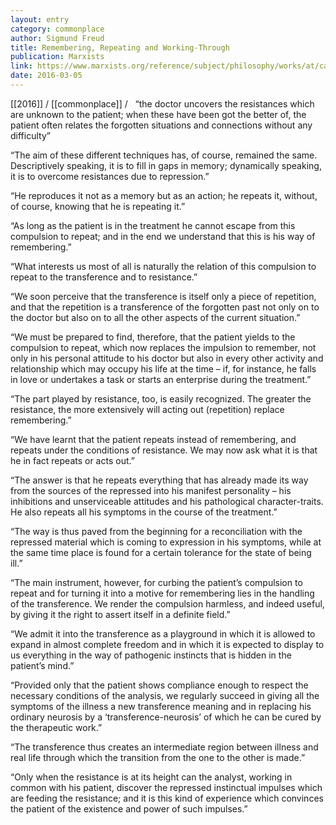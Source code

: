 ```yaml
---
layout: entry
category: commonplace
author: Sigmund Freud
title: Remembering, Repeating and Working-Through
publication: Marxists
link: https://www.marxists.org/reference/subject/philosophy/works/at/catharsis.htm
date: 2016-03-05
---
```


[[2016]] / [[commonplace]] / 
 
“the doctor uncovers the resistances which are unknown to the patient; when these have been got the better of, the patient often relates the forgotten situations and connections without any difficulty”

“The aim of these different techniques has, of course, remained the same. Descriptively speaking, it is to fill in gaps in memory; dynamically speaking, it is to overcome resistances due to repression.”

“He reproduces it not as a memory but as an action; he repeats it, without, of course, knowing that he is repeating it.”

“As long as the patient is in the treatment he cannot escape from this compulsion to repeat; and in the end we understand that this is his way of remembering.”

“What interests us most of all is naturally the relation of this compulsion to repeat to the transference and to resistance.”

“We soon perceive that the transference is itself only a piece of repetition, and that the repetition is a transference of the forgotten past not only on to the doctor but also on to all the other aspects of the current situation.”

“We must be prepared to find, therefore, that the patient yields to the compulsion to repeat, which now replaces the impulsion to remember, not only in his personal attitude to his doctor but also in every other activity and relationship which may occupy his life at the time – if, for instance, he falls in love or undertakes a task or starts an enterprise during the treatment.”

“The part played by resistance, too, is easily recognized. The greater the resistance, the more extensively will acting out (repetition) replace remembering.”

“We have learnt that the patient repeats instead of remembering, and repeats under the conditions of resistance. We may now ask what it is that he in fact repeats or acts out.”

“The answer is that he repeats everything that has already made its way from the sources of the repressed into his manifest personality – his inhibitions and unserviceable attitudes and his pathological character-traits. He also repeats all his symptoms in the course of the treatment.”

“The way is thus paved from the beginning for a reconciliation with the repressed material which is coming to expression in his symptoms, while at the same time place is found for a certain tolerance for the state of being ill.”

“The main instrument, however, for curbing the patient’s compulsion to repeat and for turning it into a motive for remembering lies in the handling of the transference. We render the compulsion harmless, and indeed useful, by giving it the right to assert itself in a definite field.”

“We admit it into the transference as a playground in which it is allowed to expand in almost complete freedom and in which it is expected to display to us everything in the way of pathogenic instincts that is hidden in the patient’s mind.”

“Provided only that the patient shows compliance enough to respect the necessary conditions of the analysis, we regularly succeed in giving all the symptoms of the illness a new transference meaning and in replacing his ordinary neurosis by a ‘transference-neurosis’ of which he can be cured by the therapeutic work.”

“The transference thus creates an intermediate region between illness and real life through which the transition from the one to the other is made.”

“Only when the resistance is at its height can the analyst, working in common with his patient, discover the repressed instinctual impulses which are feeding the resistance; and it is this kind of experience which convinces the patient of the existence and power of such impulses.”

